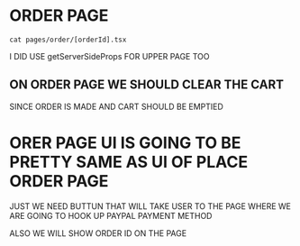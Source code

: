 # ORDER PAGE

```
cat pages/order/[orderId].tsx
```

I DID USE getServerSideProps FOR UPPER PAGE TOO

## ON ORDER PAGE WE SHOULD CLEAR THE CART

SINCE ORDER IS MADE AND CART SHOULD BE EMPTIED

# ORER PAGE UI IS GOING TO BE PRETTY SAME AS UI OF PLACE ORDER PAGE

JUST WE NEED BUTTUN THAT WILL TAKE USER TO THE PAGE WHERE WE ARE GOING TO HOOK UP PAYPAL PAYMENT METHOD

ALSO WE WILL SHOW ORDER ID ON THE PAGE


